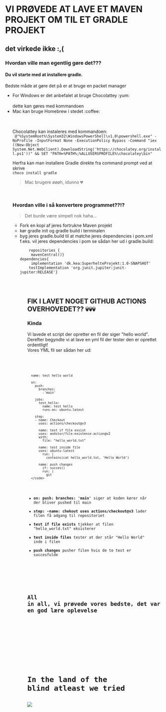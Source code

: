 # VI PRØVEDE AT LAVE ET MAVEN PROJEKT OM TIL ET GRADLE PROJEKT
## det virkede ikke :,(

### Hvordan ville man egentlig gøre det??? <br>

#### Du vil starte med at installere gradle.<br>
<p>
Bedste måde at gøre det på er at bruge en packet manager<br>
<ul>
  <li>For Windows er det anbefalet at bruge Chocolattey :yum:</li><br>
  dette kan gøres med kommandoen
  <li>Mac kan bruge Homebrew i stedet :coffee: </li> <br><br>
  
  Chocolattey kan instaleres med kommandoen: <br>
 ``` @"%SystemRoot%\System32\WindowsPowerShell\v1.0\powershell.exe" -NoProfile -InputFormat None -ExecutionPolicy Bypass -Command "iex ((New-Object System.Net.WebClient).DownloadString('https://chocolatey.org/install.ps1'))" && SET "PATH=%PATH%;%ALLUSERSPROFILE%\chocolatey\bin"```
  
  Herfra kan man installere Gradle direkte fra command prompt ved at skrive<br>
  ```choco install gradle```
  > Mac brugere øøøh, idunno :broken_heart:
</p> <br>

### Hvordan ville i så konvertere programmet??!? <br>
  > Det burde være simpelt nok haha...
<p>
  <ul>
<li>Fork en kopi af jeres fortrukne Maven projekt</li>
    <li>kør gradle init og gradle build i terminalen</li>
    <li>byg jeres gradle.build til at matche jeres dependencies i pom.xml</li>
    f.eks. vil jeres dependencies i pom se sådan her ud i gradle.build:<br>
   <code>
    repositories {
     mavenCentral()}
dependencies{
     implementation 'dk.kea:SuperhelteProjekt:1.0-SNAPSHOT'
    testImplementation 'org.junit.jupiter:junit-jupiter:RELEASE'}
    </code>
  <ul>
    <br>
</p>

## FIK I LAVET NOGET GITHUB ACTIONS OVERHOVEDET?? :skull::skull::skull:
### Kinda
<p>
  
Vi lavede et script der opretter en fil der siger "hello world".<br>
Derefter begyndte vi at lave en yml fil der tester den er oprettet ordentligt!<br>
Vores YML fil ser sådan her ud: </p><br>
      <code>
        
      name: test hello world 

      on: 
        push:
          branches: 
            -'main'

        jobs: 
          test_hello: 
            name: test hello
            runs-on: ubuntu-latest 

        step: 
        - name: Checkout
          uses: actions/checkout@v3

          name: test if file exsist
          uses: andstor/file-existence-action@v2
          with: 
            file: "hello_world.txt"

          name: test inside file
          uses: ubuntu-latest
            run: |
              contains(cat hello_world.txt, 'Hello World')

          name: push changes 
            if: succes()
            run: |
              git 
      </code>

* **on: push: branches: 'main'** siger at koden kører når der bliver pushed til main
* **step: -name: chekout uses actions/checkout@v3** lader filen få adgang til repositoriet
* **test if file exists** tjekker at filen "hello_world.txt" eksisterer
* **test inside files** tester at der står "Hello World" inde i filen
* **push changes** pusher filen hvis de to test er succesfulde


<br><br>

## All in all, vi prøvede vores bedste, det var en god lære oplevelse


<br><br><br><br><br><br><br>
# In the land of the blind atleast we tried
<img src=https://cdn.britannica.com/66/103166-050-9423AD02/Stevie-Wonder.jpg>
